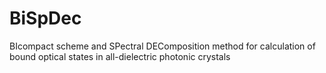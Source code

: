 # BiSpDec
BIcompact scheme and SPectral DEComposition method for calculation of bound optical states in all-dielectric photonic crystals
